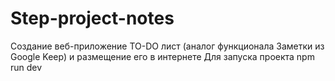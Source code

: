 # Step-project-notes
Создание веб-приложение TO-DO лист (аналог функционала Заметки из Google Keep) и размещение его в интернете
Для запуска проекта npm run dev
